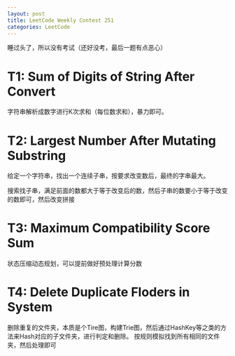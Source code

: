 ```yaml
---
layout: post
title: LeetCode Weekly Contest 251
categories: LeetCode
---
```

睡过头了，所以没有考试（还好没考，最后一题有点恶心）

# T1: Sum of Digits of String After Convert
字符串解析成数字进行K次求和（每位数求和），暴力即可。

# T2: Largest Number After Mutating Substring
给定一个字符串，找出一个连续子串，按要求改变数后，最终的字串最大。

搜索找子串，满足前面的数都大于等于改变后的数，然后子串的数要小于等于改变的数即可，然后改变拼接

# T3: Maximum Compatibility Score Sum
状态压缩动态规划，可以提前做好预处理计算分数

# T4: Delete Duplicate Floders in System
删除重复的文件夹，本质是个Tire图，构建Trie图，然后通过HashKey等之类的方法来Hash对应的子文件夹，进行判定和删除。
按规则模拟找到所有相同的文件夹，然后处理即可
